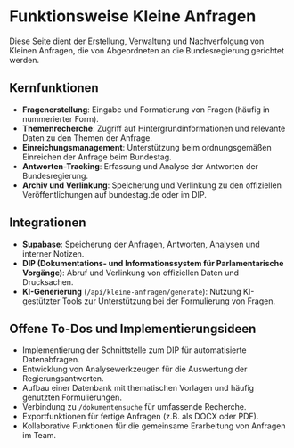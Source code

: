 # Funktionsweise Kleine Anfragen

Diese Seite dient der Erstellung, Verwaltung und Nachverfolgung von Kleinen Anfragen, die von Abgeordneten an die Bundesregierung gerichtet werden.

## Kernfunktionen

- **Fragenerstellung**: Eingabe und Formatierung von Fragen (häufig in nummerierter Form).
- **Themenrecherche**: Zugriff auf Hintergrundinformationen und relevante Daten zu den Themen der Anfrage.
- **Einreichungsmanagement**: Unterstützung beim ordnungsgemäßen Einreichen der Anfrage beim Bundestag.
- **Antworten-Tracking**: Erfassung und Analyse der Antworten der Bundesregierung.
- **Archiv und Verlinkung**: Speicherung und Verlinkung zu den offiziellen Veröffentlichungen auf bundestag.de oder im DIP.

## Integrationen

- **Supabase**: Speicherung der Anfragen, Antworten, Analysen und interner Notizen.
- **DIP (Dokumentations- und Informationssystem für Parlamentarische Vorgänge)**: Abruf und Verlinkung von offiziellen Daten und Drucksachen.
- **KI-Generierung** (`/api/kleine-anfragen/generate`): Nutzung KI-gestützter Tools zur Unterstützung bei der Formulierung von Fragen.

## Offene To-Dos und Implementierungsideen

- Implementierung der Schnittstelle zum DIP für automatisierte Datenabfragen.
- Entwicklung von Analysewerkzeugen für die Auswertung der Regierungsantworten.
- Aufbau einer Datenbank mit thematischen Vorlagen und häufig genutzten Formulierungen.
- Verbindung zu `/dokumentensuche` für umfassende Recherche.
- Exportfunktionen für fertige Anfragen (z.B. als DOCX oder PDF).
- Kollaborative Funktionen für die gemeinsame Erarbeitung von Anfragen im Team. 